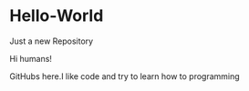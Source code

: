# Hello-World
Just a new Repository

Hi humans!

GitHubs here.I like code and try to learn how to programming
